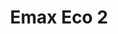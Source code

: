 ---
color: green
category: Motors
group: undefined
visible: true
order: 1
title: Emax Eco 2
link: https://www.racedayquads.com/products/emax-eco-ii-series-2207-1900kv-motor?_pos=11&_sid=7c6098b62&_ss=r
img: https://cdn.shopify.com/s/files/1/1285/4651/products/569A1011_c1986f8b-e57a-4ddc-a5ea-59fabc49d9bb_1800x1800.jpg?v=1602864968
text: For the price, these are one of the best budget motors. They work well, but they aren't unibell so they're less durable
info: $13.99;2207/2306<Stator size>;1900KV;33.5g
---